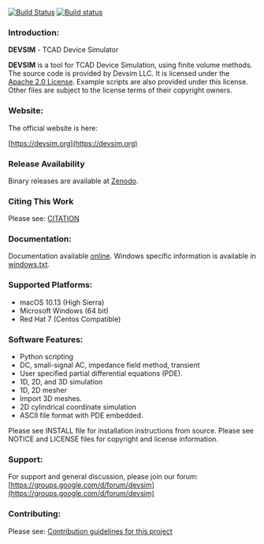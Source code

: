 [![Build Status](https://travis-ci.org/devsim/devsim.svg?branch=master)](https://travis-ci.org/devsim/devsim)
[![Build status](https://ci.appveyor.com/api/projects/status/github/devsim/devsim?branch=master&svg=true)](https://ci.appveyor.com/project/devsim/devsim)

### Introduction:
**DEVSIM** - TCAD Device Simulator

**DEVSIM** is a tool for TCAD Device Simulation, using finite volume methods.  The source code is provided by Devsim LLC.
It is licensed under the [Apache 2.0 License](https://www.apache.org/licenses/LICENSE-2.0.html).  Example scripts are also provided under this license.  Other files are subject to the license terms of their copyright owners.

### Website:

The official website is here:

[https://devsim.org](https://devsim.org)

### Release Availability

Binary releases are available at [Zenodo](https://doi.org/10.5281/zenodo.1186952).

### Citing This Work

Please see:
[CITATION](CITATION.md)

### Documentation:

Documentation available [online](https://www.devsim.org/manual/).  Windows specific information is available in [windows.txt](windows.txt).

### Supported Platforms:
* macOS 10.13 (High Sierra)
* Microsoft Windows (64 bit)
* Red Hat 7 (Centos Compatible)


### Software Features:
* Python scripting 
* DC, small-signal AC, impedance field method, transient
* User specified partial differential equations (PDE).
* 1D, 2D, and 3D simulation
* 1D, 2D mesher
* Import 3D meshes.
* 2D cylindrical coordinate simulation
* ASCII file format with PDE embedded.

Please see INSTALL file for installation instructions from source.  Please see 
NOTICE and LICENSE files for copyright and license information.

### Support:

For support and general discussion, please join our forum:
[https://groups.google.com/d/forum/devsim](https://groups.google.com/d/forum/devsim)

### Contributing:

Please see:
[Contribution guidelines for this project](CONTRIBUTING.md)

